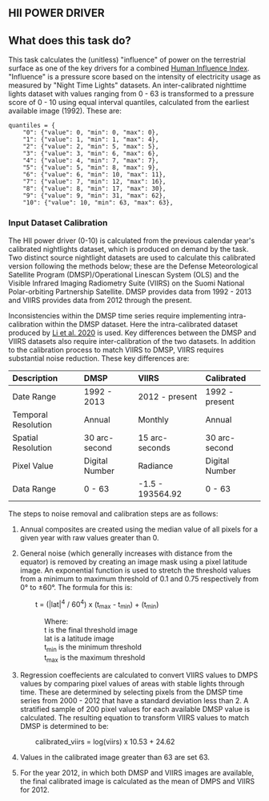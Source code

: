 HII POWER DRIVER
---------------

## What does this task do?

This task calculates the (unitless) "influence" of power on the terrestrial surface as one of the key drivers for a combined [Human Influence Index](https://github.com/SpeciesConservationLandscapes/task_hii_weightedsum). "Influence" is a pressure score based on the intensity of electricity usage as measured by "Night Time Lights" datasets. An inter-calibrated nighttime lights dataset with values ranging from 0 - 63 is transformed to a pressure score of 0 - 10 using equal interval quantiles, calculated from the earliest available image (1992). These are:

 ```
 quantiles = {
     "0": {"value": 0, "min": 0, "max": 0},
     "1": {"value": 1, "min": 1, "max": 4},
     "2": {"value": 2, "min": 5, "max": 5},
     "3": {"value": 3, "min": 6, "max": 6},
     "4": {"value": 4, "min": 7, "max": 7},
     "5": {"value": 5, "min": 8, "max": 9},
     "6": {"value": 6, "min": 10, "max": 11},
     "7": {"value": 7, "min": 12, "max": 16},
     "8": {"value": 8, "min": 17, "max": 30},
     "9": {"value": 9, "min": 31, "max": 62},
     "10": {"value": 10, "min": 63, "max": 63},
 ```

### Input Dataset Calibration
The HII power driver (0-10) is calculated from the previous calendar year's calibrated nightlights dataset, which is produced on demand by the task. Two distinct source nightlight datasets are used to calculate this calibrated version following the methods below; these are the Defense Meteorological Satellite Program (DMSP)/Operational Linescan System (OLS) and the Visible Infrared Imaging Radiometry Suite (VIIRS) on the Suomi National Polar-orbiting Partnership Satellite. DMSP provides data from 1992 - 2013 and VIIRS provides data from 2012 through the present.

Inconsistencies within the DMSP time series require implementing intra-calibration within the DMSP dataset. Here the intra-calibrated dataset produced by [Li et al. 2020](https://www.nature.com/articles/s41597-020-0510-y) is used. Key differences between the DMSP and VIIRS datasets also require inter-calibration of the two datasets. In addition to the calibration process to match VIIRS to DMSP, VIIRS requires substantial noise reduction. These key differences are:

| Description | DMSP | VIIRS | Calibrated |
| :--- | :--- | :--- | :--- |
| Date Range | 1992 - 2013 | 2012 - present | 1992 - present |
| Temporal Resolution | Annual | Monthly | Annual |
| Spatial Resolution | 30 arc-second | 15 arc-seconds | 30 arc-second |
| Pixel Value | Digital Number | Radiance | Digital Number |
| Data Range | 0 - 63 | -1.5 - 193564.92 | 0 - 63 |

 The steps to noise removal and calibration steps are as follows:

 1. Annual composites are created using the median value of all pixels for a given year with raw values greater than 0.

 2. General noise (which generally increases with distance from the equator) is removed by creating an image mask using a pixel latitude image. An exponential function is used to stretch the threshold values from a minimum to maximum threshold of 0.1 and 0.75 respectively from 0° to ±60°. The formula for this is:

&emsp; &emsp; &emsp; t = (|lat|<sup>4</sup> / 60<sup>4</sup>) x (t<sub>max</sub> - t<sub>min</sub>) + (t<sub>min</sub>)

&emsp; &emsp; &emsp; &emsp; Where: <br />
&emsp; &emsp; &emsp; &emsp; t is the final threshold image <br />
&emsp; &emsp; &emsp; &emsp; lat is a latitude image <br />
&emsp; &emsp; &emsp; &emsp; t<sub>min</sub> is the minimum threshold <br />
&emsp; &emsp; &emsp; &emsp; t<sub>max</sub> is the maximum threshold

3. Regression coeffecients are calculated to convert VIIRS values to DMPS values by comparing pixel values of areas with stable lights through time. These are determined by selecting pixels from the DMSP time series from 2000 - 2012 that have a standard deviation less than 2. A stratified sample of 200 pixel values for each available DMSP value is calculated. The resulting equation to transform VIIRS values to match DMSP is determined to be:

&emsp; &emsp; &emsp; calibrated_viirs = log(viirs) x 10.53 + 24.62

4. Values in the calibrated image greater than 63 are set 63.

5. For the year 2012, in which both DMSP and VIIRS images are available, the final calibrated image is calculated as the mean of DMPS and VIIRS for 2012.
